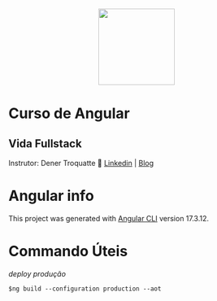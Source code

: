 <h1 align="center">
  <img src="https://vidafullstack.com.br/wp-content/uploads/2020/07/angular.png" alt="" width="150">  
</h1>

# Curso de Angular
## Vida Fullstack
Instrutor: Dener Troquatte :wave: [Linkedin](https://www.linkedin.com/in/dener-s%C3%A3o-pedro-troquatte-ababa079/) | [Blog](https://vidafullstack.com.br/)


# Angular info
This project was generated with [Angular CLI](https://github.com/angular/angular-cli) version 17.3.12.

# Commando Úteis
_deploy produção_

`$ng build --configuration production --aot`